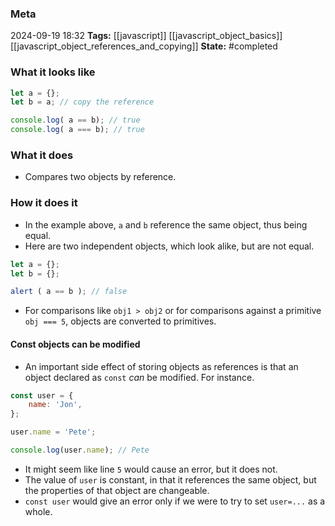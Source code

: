 ### Meta
2024-09-19 18:32
**Tags:** [[javascript]] [[javascript_object_basics]] [[javascript_object_references_and_copying]]
**State:** #completed  

### What it looks like
```JavaScript title:app.js
let a = {};
let b = a; // copy the reference

console.log( a == b); // true
console.log( a === b); // true

```

### What it does
- Compares two objects by reference.

### How it does it
- In the example above, `a` and `b` reference the same object, thus being equal.
- Here are two independent objects, which look alike, but are not equal.

```JavaScript title:app.js
let a = {};
let b = {};

alert ( a == b ); // false
```

- For comparisons like `obj1 > obj2` or for comparisons against a primitive `obj === 5`, objects are converted to primitives.

#### Const objects can be modified
- An important side effect of storing objects as references is that an object declared as `const` *can* be modified. For instance.

```JavaScript title:app.js
const user = {
	name: 'Jon',
};

user.name = 'Pete';

console.log(user.name); // Pete
```

- It  might seem like line `5` would cause an error, but it does not.
- The value of `user` is constant, in that it references the same object, but the properties of that object are changeable.
- `const user` would give an error only if we were to try to set `user=...` as a whole.